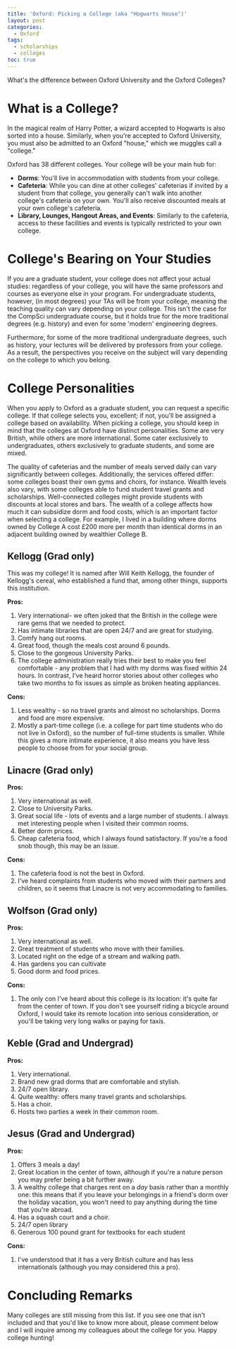 ```yaml
---
title: 'Oxford: Picking a College (aka "Hogwarts House")'
layout: post
categories:
  - Oxford
tags:
  - scholarships
  - colleges
toc: true
---
```


What's the difference between Oxford University and the Oxford Colleges?

# What is a College?

In the magical realm of Harry Potter, a wizard accepted to Hogwarts is also sorted into a house. Similarly, when you're accepted to Oxford University, you must also be admitted to an Oxford "house," which we muggles call a "college."

Oxford has 38 different colleges. Your college will be your main hub for:

- **Dorms**: You'll live in accommodation with students from your college.
- **Cafeteria**: While you can dine at other colleges' cafeterias if invited by a student from that college, you generally can't walk into another college's cafeteria on your own. You'll also receive discounted meals at your own college's cafeteria.
- **Library, Lounges, Hangout Areas, and Events**: Similarly to the cafeteria, access to these facilities and events is typically restricted to your own college.

# College's Bearing on Your Studies

If you are a graduate student, your college does not affect your actual studies: regardless of your college, you will have the same professors and courses as everyone else in your program. For undergraduate students, however, (in most degrees) your TAs will be from your college, meaning the teaching quality can vary depending on your college. This isn't the case for the CompSci undergraduate course, but it holds true for the more traditional degrees (e.g. history) and even for some 'modern' engineering degrees.

Furthermore, for some of the more traditional undergraduate degrees, such as history, your lectures will be delivered by professors from your college. As a result, the perspectives you receive on the subject will vary depending on the college to which you belong.

# College Personalities

When you apply to Oxford as a graduate student, you can request a specific college. If that college selects you, excellent; if not, you’ll be assigned a college based on availability. When picking a college, you should keep in mind that the colleges at Oxford have distinct personalities. Some are very British, while others are more international. Some cater exclusively to undergraduates, others exclusively to graduate students, and some are mixed.

The quality of cafeterias and the number of meals served daily can vary significantly between colleges. Additionally, the services offered differ: some colleges boast their own gyms and choirs, for instance. Wealth levels also vary, with some colleges able to fund student travel grants and scholarships. Well-connected colleges might provide students with discounts at local stores and bars. The wealth of a college affects how much it can subsidize dorm and food costs, which is an important factor when selecting a college. For example, I lived in a building where dorms owned by College A cost £200 more per month than identical dorms in an adjacent building owned by wealthier College B.

## Kellogg (Grad only)

This was my college! It is named after Will Keith Kellogg, the founder of Kellogg's cereal, who established a fund that, among other things, supports this institution.

**Pros:**

1. Very international- we often joked that the British in the college were rare gems that we needed to protect.
2. Has intimate libraries that are open 24/7 and are great for studying.
3. Comfy hang out rooms.
4. Great food, though the meals cost around 6 pounds.
5. Close to the gorgeous University Parks.
6. The college administration really tries their best to make you feel comfortable - any problem that I had with my dorms was fixed within 24 hours. In contrast, I've heard horror stories about other colleges who take two months to fix issues as simple as broken heating appliances.

**Cons:**

1. Less wealthy - so no travel grants and almost no scholarships. Dorms and food are more expensive.
2. Mostly a part-time college (i.e. a college for part time students who do not live in Oxford), so the number of full-time students is smaller. While this gives a more intimate experience, it also means you have less people to choose from for your social group.

## Linacre (Grad only)

**Pros:**

1. Very international as well.
2. Close to University Parks.
3. Great social life - lots of events and a large number of students. I always met interesting people when I visited their common rooms.
4. Better dorm prices.
5. Cheap cafeteria food, which I always found satisfactory. If you're a food snob though, this may be an issue.

**Cons:**

1. The cafeteria food is not the best in Oxford.
2. I've heard complaints from students who moved with their partners and children, so it seems that Linacre is not very accommodating to families.

## Wolfson (Grad only)

**Pros:**

1. Very international as well.
2. Great treatment of students who move with their families.
3. Located right on the edge of a stream and walking path.
4. Has gardens you can cultivate
5. Good dorm and food prices.

**Cons:**

1. The only con I've heard about this college is its location: it's quite far from the center of town. If you don't see yourself riding a bicycle around Oxford, I would take its remote location into serious consideration, or you'll be taking very long walks or paying for taxis.

## Keble (Grad and Undergrad)

**Pros:**

1. Very international.
2. Brand new grad dorms that are comfortable and stylish.
3. 24/7 open library.
4. Quite wealthy: offers many travel grants and scholarships.
5. Has a choir.
6. Hosts two parties a week in their common room.

## Jesus (Grad and Undergrad)

**Pros:**

1. Offers 3 meals a day!
2. Great location in the center of town, although if you're a nature person you may prefer being a bit further away.
3. A wealthy college that charges rent on a <i>day</i> basis rather than a monthly one: this means that if you leave your belongings in a friend's dorm over the holiday vacation, you won't need to pay anything during the time that you're abroad.
4. Has a squash court and a choir.
5. 24/7 open library
6. Generous 100 pound grant for textbooks for each student

**Cons:**

1. I've understood that it has a very British culture and has less internationals (although you may considered this a pro).

# Concluding Remarks

Many colleges are still missing from this list. If you see one that isn't included and that you'd like to know more about, please comment below and I will inquire among my colleagues about the college for you. Happy college hunting!
